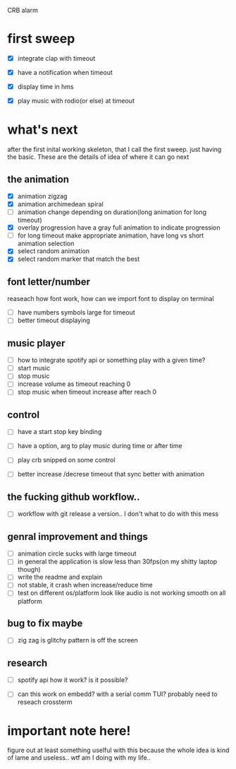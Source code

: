 CRB alarm 

# first sweep 
- [X] integrate clap with timeout 
- [X] have a notification when timeout
- [X] display time in hms 
- [X] play music with rodio(or else) at timeout


# what's next
after the first inital working skeleton, that I call the first sweep. just having the basic.
These are the details of idea of where it can go next


## the animation
- [X] animation zigzag
- [X] animation archimedean spiral
- [ ] animation change depending on duration(long animation for long timeout)
- [X] overlay progression have a gray full animation to indicate progression
- [ ] for long timeout make appropriate animation, have long vs short animation selection
- [X] select random animation
- [X] select random marker that match the best

## font letter/number
reaseach how font work, how can we import font to display on terminal
- [ ] have numbers symbols large for timeout
- [ ] better timeout displaying

## music player
- [ ] how to integrate spotify api or something play with a given time?
- [ ] start music
- [ ] stop music
- [ ] increase volume as timeout reaching 0 
- [ ] stop music when timeout increase after reach 0
 
 ## control
- [ ] have a start stop key binding
- [ ] have a option, arg to play music during time or after time
- [ ] play crb snipped on some control 
- [ ] better increase /decrese timeout that sync better with animation


## the fucking github workflow..
- [ ] workflow with git release a version.. I don't what to do with this mess

## genral improvement and things
- [ ] animation circle sucks with large timeout
- [ ] in general the application is slow less than 30fps(on my shitty laptop though)
- [ ] write the readme and explain 
- [ ] not stable, it crash when increase/reduce time
- [ ] test on different os/platform look like audio is not working smooth on all platform

## bug to fix maybe
- [ ] zig zag is glitchy pattern is off the screen

## research
- [ ] spotify api how it work? is it possible?
- [ ] can this work on embedd? with a serial comm TUI? probably need to reseach crossterm



# important note here!
figure out at least something uselful with this because the whole idea is kind of lame and useless..
wtf am I doing with my life..
